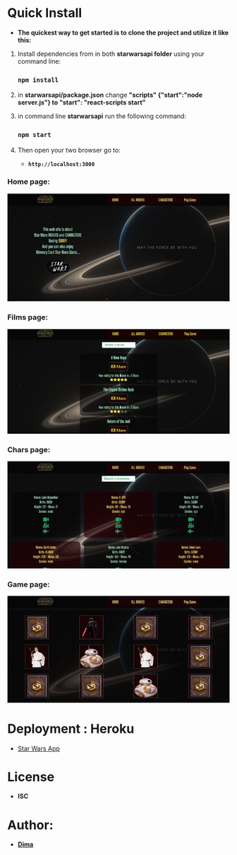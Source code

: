 # Quick Install

- **The quickest way to get started is to clone the project and utilize it like this:**

1. Install dependencies from in both **starwarsapi folder** using your command line:

    ### `npm install` 
    
      
2. in  **starwarsapi/package.json** change **"scripts" {"start":"node server.js"} to "start": "react-scripts start"**
   
     
3. in command line **starwarsapi** run the following command:

   ### `npm start`
      
4. Then open your two browser go to:

    - **`http://localhost:3000`** 
      
### Home page:

  <p align="center">
  <img src="/src/images/homePage.jpg"/></p>
  
### Films page:

  <p align="center">
  <img src="/src/images/filmsPage.jpg"/></p>
  
### Chars page:

  <p align="center">
  <img src="src/images/charsPage.jpg"/></p>
  
### Game page:

  <p align="center">
  <img src="/src/images/game.jpg"/></p>
                                                                                                                               
                                                                                                                              

# Deployment : Heroku

- [Star Wars App](https://bit.ly/StarWarsV2)


# License

   - **ISC**
   
# Author:
- **[Dima](https://github.com/Dima-Kaddah)**






